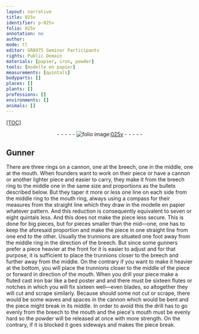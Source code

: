 ```yaml
---
layout: narrative
title: 025v
identifier: p-025v
folio: 025v
annotation: no
author:
mode: tl
editor: GR8975 Seminar Participants
rights: Public Domain
materials: [papier, iron, powder]
tools: [modelle en papier]
measurements: [quintals]
bodyparts: []
places: []
plants: []
professions: []
environments: []
animals: []
---
```


<p><a href="{{ site.baseurl }}/diplomatic/">[TOC]</a></p><div class="folio" align="center">- - - - - <a href="http://gallica.bnf.fr/ark:/12148/btv1b10500001g/f56.item" target="_blank"><img src="https://cu-mkp.github.io/2017-workshop-edition/assets/photo-icon.png" alt="folio image: " style="display:inline-block; margin-bottom:-3px;"/>025v</a> - - - - - </div>  
  

## Gunner

 
There are three rings on a cannon, one at the breech, one in the middle, one at the mouth. When founders want to work on their piece or have a cannon or another lighter piece and easier to carry, they make it from the breech ring to the middle one in the same size and proportions as the bullets described below. But they taper it more or less one line on each side from the middle ring to the mouth ring, always using a compass for their measures from the straight line which they draw in the <span class="tl">modelle en <span class="m">papier</span></span> whatever pattern. And this reduction is consequently equivalent to seven or eight <span class="ms">quintals</span> less. And this does not make the piece less secure. This is done for big pieces, but for pieces smaller than the mid—one, one has to keep the aforesaid proportion and make the piece in one straight line from one end to the other. Usually the trunnions are situated one foot away from the middle ring in the direction of the breech. But since some gunners prefer a piece heavier at the front for it is easier to adjust and for that purpose, it is sufficient to place the trunnions closer to the breech and further away from the middle. On the contrary if you want to make it heavier at the bottom, you will place the trunnions closer to the middle of the piece or forward in direction of the mouth. When you drill your piece make a fluted cast <span class="m">iron</span> bar like a bed poster and and there must be sixteen flutes or notches in which you will fix sixteen well—even blades, so altogether they will cut and scrape similarly. Because should some not cut or scrape, there would be some waves and spaces in the cannon which would be bent and the piece might break in its middle. In order to avoid this the drill has to go evenly from the breech to the mouth and the piece's mouth must be evenly hard so the <span class="m">powder</span> will be released at once with more strength. On the contrary, if it is blocked it goes sideways and makes the piece break.

